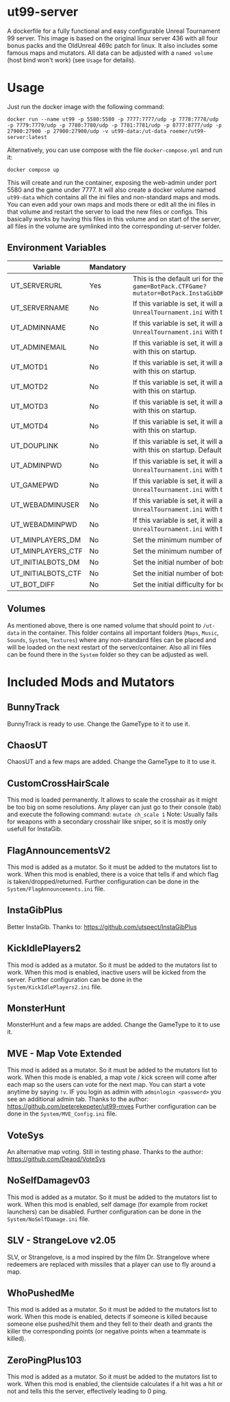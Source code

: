 # ut99-server
A dockerfile for a fully functional and easy configurable Unreal Tournament 99 server.
This image is based on the original linux server 436 with all four bonus packs and the OldUnreal 469c patch for linux.
It also includes some famous maps and mutators.
All data can be adjusted with a `named volume` (host bind won't work) (see `Usage` for details).

# Usage
Just run the docker image with the following command:
```
docker run --name ut99 -p 5580:5580 -p 7777:7777/udp -p 7778:7778/udp -p 7779:7779/udp -p 7780:7780/udp -p 7781:7781/udp -p 8777:8777/udp -p 27900:27900 -p 27900:27900/udp -v ut99-data:/ut-data roemer/ut99-server:latest
```
Alternatively, you can use compose with the file `docker-compose.yml` and run it:
```
docker compose up
```

This will create and run the container, exposing the web-admin under port 5580 and the game under 7777.
It will also create a docker volume named `ut99-data` which contains all the ini files and non-standard maps and mods.
You can even add your own maps and mods there or edit all the ini files in that volume and restart the server to load the new files or configs.
This basically works by having this files in this volume and on start of the server, all files in the volume are symlinked into the corresponding ut-server folder.

## Environment Variables
| Variable | Mandatory | Description |
| -------- | --------- | ----------- |
| UT_SERVERURL | Yes | This is the default uri for the server startup. By default, it looks like: `CTF-Face?game=BotPack.CTFGame?mutator=BotPack.InstaGibDM,MVES.MapVote,FlagAnnouncementsV2.FlagAnnouncements` |
| UT_SERVERNAME | No | If this variable is set, it will always override the server name in `UnrealTournament.ini` with this on startup. |
| UT_ADMINNAME | No | If this variable is set, it will always override the admin name in `UnrealTournament.ini` with this on startup. |
| UT_ADMINEMAIL | No | If this variable is set, it will always override the admin email in `UnrealTournament.ini` with this on startup. |
| UT_MOTD1 | No | If this variable is set, it will always override the MOTD1 in `UnrealTournament.ini` with this on startup. |
| UT_MOTD2 | No | If this variable is set, it will always override the MOTD2 in `UnrealTournament.ini` with this on startup. |
| UT_MOTD3 | No | If this variable is set, it will always override the MOTD3 in `UnrealTournament.ini` with this on startup. |
| UT_MOTD4 | No | If this variable is set, it will always override the MOTD4 in `UnrealTournament.ini` with this on startup. |
| UT_DOUPLINK | No | If this variable is set, it will always override the DoUpLink in `UnrealTournament.ini` with this on startup. Default is `true`.|
| UT_ADMINPWD | No | If this variable is set, it will always override the admin password in `UnrealTournament.ini` with this on startup. |
| UT_GAMEPWD | No | If this variable is set, it will always override the game password in `UnrealTournament.ini` with this on startup. |
| UT_WEBADMINUSER | No | If this variable is set, it will always override the web admin username in `UnrealTournament.ini` with this on startup. |
| UT_WEBADMINPWD | No | If this variable is set, it will always override the web admin password in `UnrealTournament.ini` with this on startup. |
| UT_MINPLAYERS_DM | No | Set the minimum number of players in DeathMatchPlus.
| UT_MINPLAYERS_CTF | No | Set the minimum number of players in CTF.
| UT_INITIALBOTS_DM | No | Set the initial number of bots in DeathMatchPlus.
| UT_INITIALBOTS_CTF | No | Set the initial number of bots in CTF.
| UT_BOT_DIFF | No | Set the initial difficulty for bots (easy 0 - 7 Godlike).

## Volumes
As mentioned above, there is one named volume that should point to `/ut-data` in the container.
This folder contains all important folders (`Maps`, `Music`, `Sounds`, `System`, `Textures`) where any non-standard files can be placed and will be loaded on the next restart of the server/container.
Also all ini files can be found there in the `System` folder so they can be adjusted as well.

# Included Mods and Mutators

## BunnyTrack
BunnyTrack is ready to use. Change the GameType to it to use it.

## ChaosUT
ChaosUT and a few maps are added. Change the GameType to it to use it.

## CustomCrossHairScale
This mod is loaded permanently. It allows to scale the crosshair as it might be too big on some resolutions.
Any player can just go to their console (tab) and execute the following command:
`mutate ch_scale 1`
Note: Usually fails for weapons with a secondary crosshair like sniper, so it is mostly only usefull for InstaGib.

## FlagAnnouncementsV2
This mod is added as a mutator. So it must be added to the mutators list to work.
When this mod is enabled, there is a voice that tells if and which flag is taken/dropped/returned.
Further configuration can be done in the `System/FlagAnnouncements.ini` file.

## InstaGibPlus
Better InstaGib.
Thanks to: https://github.com/utspect/InstaGibPlus

## KickIdlePlayers2
This mod is added as a mutator. So it must be added to the mutators list to work.
When this mod is enabled, inactive users will be kicked from the server.
Further configuration can be done in the `System/KickIdlePlayers2.ini` file.

## MonsterHunt
MonsterHunt and a few maps are added. Change the GameType to it to use it.

## MVE - Map Vote Extended
This mod is added as a mutator. So it must be added to the mutators list to work.
When this mode is enabled, a map vote / kick screen will come after each map so the users can vote for the next map.
You can start a vote anytime by saying `!v`.
IF you login as admin with `adminlogin <password>` you see an additional admin tab.
Thanks to the author: https://github.com/peterekepeter/ut99-mves
Further configuration can be done in the `System/MVE_Config.ini` file.

## VoteSys
An alternative map voting. Still in testing phase.
Thanks to the author: https://github.com/Deaod/VoteSys

## NoSelfDamagev03
This mod is added as a mutator. So it must be added to the mutators list to work.
When this mod is enabled, self damage (for example from rocket launchers) can be disabled.
Further configuration can be done in the `System/NoSelfDamage.ini` file.

## SLV - StrangeLove v2.05
SLV, or Strangelove, is a mod inspired by the film Dr. Strangelove where redeemers are replaced with missiles that a player can use to fly around a map.

## WhoPushedMe
This mod is added as a mutator. So it must be added to the mutators list to work.
When this mode is enabled, detects if someone is killed because someone else pushed/hit them and they fell to their death and grants the killer the corresponding points (or negative points when a teammate is killed).

## ZeroPingPlus103
This mod is added as a mutator. So it must be added to the mutators list to work.
When this mod is enabled, the clientside calculates if a hit was a hit or not and tells this the server, effectively leading to 0 ping.
